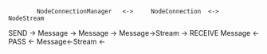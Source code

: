 			NodeConnectionManager   <->     NodeConnection  <->      NodeStream
SEND        ->    Message           ->      Message         ->      Message->Stream ->
RECEIVE           Message           <-         PASS         <-      Message<-Stream <-